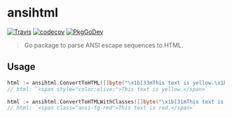 # ansihtml

[![Travis](https://img.shields.io/travis/robert-nix/ansihtml.svg)](https://travis-ci.org/robert-nix/ansihtml/) [![codecov](https://codecov.io/gh/robert-nix/ansihtml/branch/master/graph/badge.svg)](https://codecov.io/gh/robert-nix/ansihtml) [![PkgGoDev](https://pkg.go.dev/badge/github.com/robert-nix/ansihtml)](https://pkg.go.dev/github.com/robert-nix/ansihtml)

> Go package to parse ANSI escape sequences to HTML.

## Usage

```go
html := ansihtml.ConvertToHTML([]byte("\x1b[33mThis text is yellow.\x1b[m"))
// html: `<span style="color:olive;">This text is yellow.</span>`

html := ansihtml.ConvertToHTMLWithClasses([]byte("\x1b[31mThis text is red."), "ansi-", false)
// html: `<span class="ansi-fg-red">This text is red.</span>`
```
